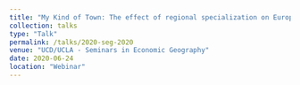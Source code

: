 ```yaml
---
title: "My Kind of Town: The effect of regional specialization on European inventor location"
collection: talks
type: "Talk"
permalink: /talks/2020-seg-2020
venue: "UCD/UCLA - Seminars in Economic Geography"
date: 2020-06-24
location: "Webinar"
---
```

